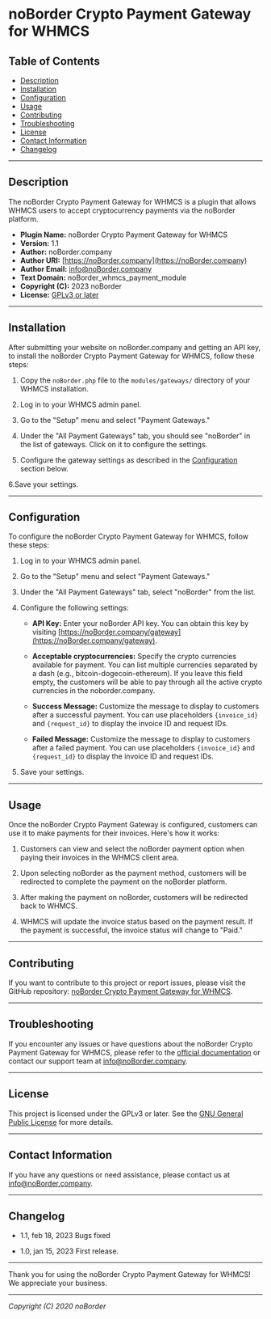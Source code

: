 # noBorder Crypto Payment Gateway for WHMCS

## Table of Contents

- [Description](#description)
- [Installation](#installation)
- [Configuration](#configuration)
- [Usage](#usage)
- [Contributing](#contributing)
- [Troubleshooting](#troubleshooting)
- [License](#license)
- [Contact Information](#contact-information)
- [Changelog](#changelog)

---

## Description

The noBorder Crypto Payment Gateway for WHMCS is a plugin that allows WHMCS users to accept cryptocurrency payments via the noBorder platform.

- **Plugin Name:** noBorder Crypto Payment Gateway for WHMCS
- **Version:** 1.1
- **Author:** noBorder.company
- **Author URI:** [https://noBorder.company](https://noBorder.company)
- **Author Email:** info@noBorder.company
- **Text Domain:** noBorder_whmcs_payment_module
- **Copyright (C):** 2023 noBorder
- **License:** [GPLv3 or later](http://www.gnu.org/licenses/gpl-3.0.html)

---

## Installation

After submitting your website on noBorder.company and getting an API key, to install the noBorder Crypto Payment Gateway for WHMCS, follow these steps:

1. Copy the `noBorder.php` file to the `modules/gateways/` directory of your WHMCS installation.

2. Log in to your WHMCS admin panel.

3. Go to the "Setup" menu and select "Payment Gateways."

4. Under the "All Payment Gateways" tab, you should see "noBorder" in the list of gateways. Click on it to configure the settings.

5. Configure the gateway settings as described in the [Configuration](#configuration) section below.

6.Save your settings.

---

## Configuration

To configure the noBorder Crypto Payment Gateway for WHMCS, follow these steps:

1. Log in to your WHMCS admin panel.

2. Go to the "Setup" menu and select "Payment Gateways."

3. Under the "All Payment Gateways" tab, select "noBorder" from the list.

4. Configure the following settings:

   - **API Key:** Enter your noBorder API key. You can obtain this key by visiting [https://noBorder.company/gateway](https://noBorder.company/gateway).

   - **Acceptable cryptocurrencies:** Specify the crypto currencies available for payment. You can list multiple currencies separated by a dash (e.g., bitcoin-dogecoin-ethereum). If you leave this field empty, the customers will be able to pay through all the active crypto currencies in the noborder.company.

   - **Success Message:** Customize the message to display to customers after a successful payment. You can use placeholders `{invoice_id}` and `{request_id}` to display the invoice ID and request IDs.

   - **Failed Message:** Customize the message to display to customers after a failed payment. You can use placeholders `{invoice_id}` and `{request_id}` to display the invoice ID and request IDs.

5. Save your settings.

---

## Usage

Once the noBorder Crypto Payment Gateway is configured, customers can use it to make payments for their invoices. Here's how it works:

1. Customers can view and select the noBorder payment option when paying their invoices in the WHMCS client area.

2. Upon selecting noBorder as the payment method, customers will be redirected to complete the payment on the noBorder platform.

3. After making the payment on noBorder, customers will be redirected back to WHMCS.

4. WHMCS will update the invoice status based on the payment result. If the payment is successful, the invoice status will change to "Paid."

---

## Contributing

If you want to contribute to this project or report issues, please visit the GitHub repository: [noBorder Crypto Payment Gateway for WHMCS](https://github.com/noBordercompany/whmcs_payment_module).

---

## Troubleshooting

If you encounter any issues or have questions about the noBorder Crypto Payment Gateway for WHMCS, please refer to the [official documentation](https://noBorder.company) or contact our support team at [info@noBorder.company](mailto:info@noBorder.company).

---

## License

This project is licensed under the GPLv3 or later. See the [GNU General Public License](http://www.gnu.org/licenses/gpl-3.0.html) for more details.

---

## Contact Information

If you have any questions or need assistance, please contact us at [info@noBorder.company](mailto:info@noBorder.company).

---

## Changelog

- 1.1, feb 18, 2023
Bugs fixed

- 1.0, jan 15, 2023
First release.

---

Thank you for using the noBorder Crypto Payment Gateway for WHMCS! We appreciate your business.

---

*Copyright (C) 2020 noBorder*

